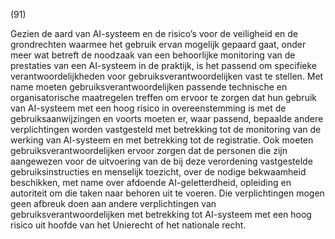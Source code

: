 (91)

Gezien de aard van AI-systeem en de risico’s voor de veiligheid en de grondrechten waarmee het gebruik ervan mogelijk gepaard gaat, onder meer wat betreft de noodzaak van een behoorlijke monitoring van de prestaties van een AI-systeem in de praktijk, is het passend om specifieke verantwoordelijkheden voor gebruiksverantwoordelijken vast te stellen. Met name moeten gebruiksverantwoordelijken passende technische en organisatorische maatregelen treffen om ervoor te zorgen dat hun gebruik van AI-systeem met een hoog risico in overeenstemming is met de gebruiksaanwijzingen en voorts moeten er, waar passend, bepaalde andere verplichtingen worden vastgesteld met betrekking tot de monitoring van de werking van AI-systeem en met betrekking tot de registratie. Ook moeten gebruiksverantwoordelijken ervoor zorgen dat de personen die zijn aangewezen voor de uitvoering van de bij deze verordening vastgestelde gebruiksinstructies en menselijk toezicht, over de nodige bekwaamheid beschikken, met name over afdoende AI-geletterdheid, opleiding en autoriteit om die taken naar behoren uit te voeren. Die verplichtingen mogen geen afbreuk doen aan andere verplichtingen van gebruiksverantwoordelijken met betrekking tot AI-systeem met een hoog risico uit hoofde van het Unierecht of het nationale recht.
